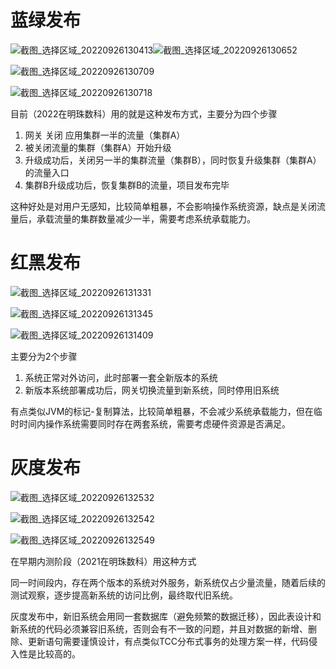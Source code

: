 # 蓝绿发布

![截图_选择区域_20220926130413](https://user-images.githubusercontent.com/48977889/192197778-1396e743-ed4b-42dd-8398-06e4570fc071.png)![截图_选择区域_20220926130652](https://user-images.githubusercontent.com/48977889/192197927-8073dd25-e040-4b82-b886-cddcf2d7a736.png)

![截图_选择区域_20220926130709](https://user-images.githubusercontent.com/48977889/192197931-d9c0056b-7188-4607-a059-8c8ce23ea679.png)

![截图_选择区域_20220926130718](https://user-images.githubusercontent.com/48977889/192197944-656176e1-79d5-4b17-a591-1155c6d1ef27.png)

目前（2022在明珠数科）用的就是这种发布方式，主要分为四个步骤

1. 网关 关闭 应用集群一半的流量（集群A）
2. 被关闭流量的集群（集群A）开始升级
3. 升级成功后，关闭另一半的集群流量（集群B），同时恢复升级集群（集群A）的流量入口
4. 集群B升级成功后，恢复集群B的流量，项目发布完毕

这种好处是对用户无感知，比较简单粗暴，不会影响操作系统资源，缺点是关闭流量后，承载流量的集群数量减少一半，需要考虑系统承载能力。

# 红黑发布

![截图_选择区域_20220926131331](https://user-images.githubusercontent.com/48977889/192198995-fade6078-0383-4b6d-8b41-9242671a5692.png)

![截图_选择区域_20220926131345](https://user-images.githubusercontent.com/48977889/192199065-f3e5d4fe-02c5-45e0-aa27-2bd9532d34fb.png)

![截图_选择区域_20220926131409](https://user-images.githubusercontent.com/48977889/192199085-ef76b6aa-5c4a-4038-94a5-2e64bb340b0d.png)

主要分为2个步骤

1. 系统正常对外访问，此时部署一套全新版本的系统
2. 新版本系统部署成功后，网关切换流量到新系统，同时停用旧系统

有点类似JVM的标记-复制算法，比较简单粗暴，不会减少系统承载能力，但在临时时间内操作系统需要同时存在两套系统，需要考虑硬件资源是否满足。

# 灰度发布

![截图_选择区域_20220926132532](https://user-images.githubusercontent.com/48977889/192200046-14f88d2e-82c1-4b6a-b00e-6085ce5b6ea1.png)

![截图_选择区域_20220926132542](https://user-images.githubusercontent.com/48977889/192200057-3d94a1eb-3ba1-454c-903e-c2d45dd68b8c.png)

![截图_选择区域_20220926132549](https://user-images.githubusercontent.com/48977889/192200060-f9f1db22-ab40-4c44-be0d-5a3ab7ebfa68.png)

在早期内测阶段（2021在明珠数科）用这种方式

同一时间段内，存在两个版本的系统对外服务，新系统仅占少量流量，随着后续的测试观察，逐步提高新系统的访问比例，最终取代旧系统。

灰度发布中，新旧系统会用同一套数据库（避免频繁的数据迁移），因此表设计和新系统的代码必须兼容旧系统，否则会有不一致的问题，并且对数据的新增、删除、更新语句需要谨慎设计，有点类似TCC分布式事务的处理方案一样，代码侵入性是比较高的。